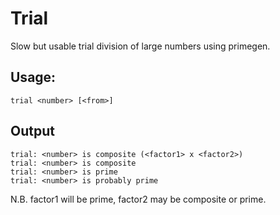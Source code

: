 # Trial

Slow but usable trial division of large numbers using primegen.

## Usage:

```
trial <number> [<from>]
```

## Output

```
trial: <number> is composite (<factor1> x <factor2>)
trial: <number> is composite
trial: <number> is prime
trial: <number> is probably prime
```

N.B. factor1 will be prime, factor2 may be composite or prime.

